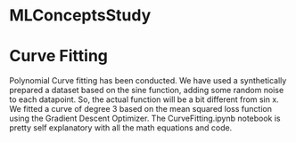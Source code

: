 # MLConceptsStudy

# Curve Fitting
Polynomial Curve fitting has been conducted. We have used a synthetically prepared a dataset based on the sine function, adding some random noise to each datapoint. So, the actual function will be a bit different from sin x.
We fitted a curve of degree 3 based on the mean squared loss function using the Gradient Descent Optimizer. The CurveFitting.ipynb notebook is pretty self explanatory with all the math equations and code.

